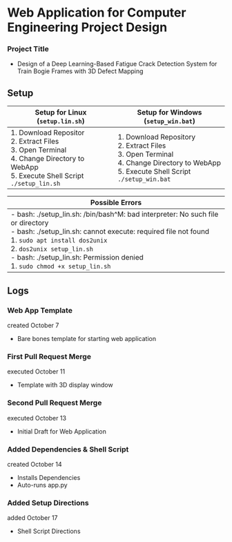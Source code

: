 # **Web Application for Computer Engineering Project Design**
### Project Title
  - Design of a Deep Learning-Based Fatigue Crack Detection System for Train Bogie Frames with 3D Defect Mapping

## Setup
| Setup for Linux (`setup.lin.sh`)| Setup for Windows (`setup_win.bat`)|
|---------------------------------|------------------------------------|
|  1. Download Repositor<br>  2. Extract Files<br>  3. Open Terminal<br>   4. Change Directory to WebApp<br>  5. Execute Shell Script `./setup_lin.sh`|  1. Download Repository<br>  2. Extract Files<br> 3. Open Terminal<br>  4. Change Directory to WebApp<br>  5. Execute Shell Script `./setup_win.bat`|

|Possible Errors|
|---------------|
|- bash: ./setup_lin.sh: /bin/bash^M: bad interpreter: No such file or directory<br>     - bash: ./setup_lin.sh: cannot execute: required file not found<br>         1. `sudo apt install dos2unix`<br>         2. `dos2unix setup_lin.sh`<br>     - bash: ./setup_lin.sh: Permission denied<br>         1. `sudo chmod +x setup_lin.sh`|
## Logs
### Web App Template
created October 7
  - Bare bones template for starting web application

### First Pull Request Merge
executed October 11
  - Template with 3D display window

### Second Pull Request Merge
executed October 13
  - Initial Draft for Web Application

### Added Dependencies & Shell Script 
created October 14
  - Installs Dependencies
  - Auto-runs app.py

### Added Setup Directions
added October 17
  - Shell Script Directions
